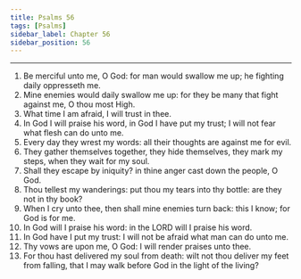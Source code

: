 ```yaml
---
title: Psalms 56
tags: [Psalms]
sidebar_label: Chapter 56
sidebar_position: 56
---
```


---
1. Be merciful unto me, O God: for man would swallow me up; he fighting daily oppresseth me.
2. Mine enemies would daily swallow me up: for they be many that fight against me, O thou most High.
3. What time I am afraid, I will trust in thee.
4. In God I will praise his word, in God I have put my trust; I will not fear what flesh can do unto me.
5. Every day they wrest my words: all their thoughts are against me for evil.
6. They gather themselves together, they hide themselves, they mark my steps, when they wait for my soul.
7. Shall they escape by iniquity? in thine anger cast down the people, O God.
8. Thou tellest my wanderings: put thou my tears into thy bottle: are they not in thy book?
9. When I cry unto thee, then shall mine enemies turn back: this I know; for God is for me.
10. In God will I praise his word: in the LORD will I praise his word.
11. In God have I put my trust: I will not be afraid what man can do unto me.
12. Thy vows are upon me, O God: I will render praises unto thee.
13. For thou hast delivered my soul from death: wilt not thou deliver my feet from falling, that I may walk before God in the light of the living?